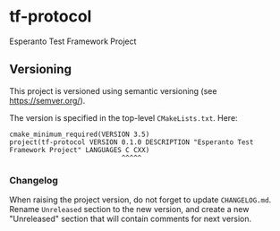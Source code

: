 # tf-protocol

Esperanto Test Framework Project

## Versioning

This project is versioned using semantic versioning (see https://semver.org/). 

The version is specified in the top-level `CMakeLists.txt`. Here:
```
cmake_minimum_required(VERSION 3.5)
project(tf-protocol VERSION 0.1.0 DESCRIPTION "Esperanto Test Framework Project" LANGUAGES C CXX)
                            ^^^^^
```

### Changelog

When raising the project version, do not forget to update `CHANGELOG.md`. Rename `Unreleased` section to the new version, and create a new "Unreleased" section that will contain comments for next version.
